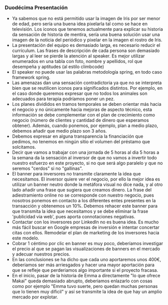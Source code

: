 ### Duodécima Presentación


* Ya sabemos que no está permitido usar la imagen de Iris por ser menor de edad, pero sería una buena idea pixelarla tal como se hace en televisión. Los iconos que tenemos actualmente para explicar su historia da sensación de historia de mentira, sería una buena solución usar una imagen de la noticia del periódico y pixelar en la imagen el rostro de Iris.
* La presentación del equipo es demasiado larga, es necesario reducir el currículum. Las frases de descripción de cada persona son demasiado largas y al leer se pierde la atención al speaker. Es mejor utilizar enumerados en una tabla con foto, nombre y apellidos, rol que desempeña y aptitudes (al estilo climbcode)
* El speaker no puede usar las palabras metodología spring, en todo caso framework spring.
* Las amenazas dan una sensación contradictoria ya que no se interpreta bien que se reutilicen iconos para significados distintos. Por ejemplo, en el caso donde queremos expresar que no todos los animales son adecuados para terapia podríamos poner un pez.
* Los planes divididos en tramos temporales se deben orientar más hacia el negocio y no únicamente hacia mejoras de aspecto técnico, esta información se debe complementar con el plan de crecimiento como negocio (número de clientes y cantidad de dinero que esperamos obtener). Además, cuando ponemos, por ejemplo, plan a medio plazo, debemos añadir que medio plazo son 3 años. 
* Debemos expresar en alguna transparencia la financiación que pedimos, no tenemos en ningún sitio el volumen del préstamo que solcitamos.
* Decir que vamos a trabajar con una jornada de 5 horas al dia 5 horas a la semana da la sensación al inversor de que no vamos a invertir todo nuestro esfuerzo en este proyecto, si no que será algo paralelo y que no seremos "cerdos" si no "gallinas".
* El banner para inversores no transmite claramente la idea que necesitamos. El inversor quiere ver el negocio, por ello la mejor idea es utilizar un banner neutro donde la metáfora visual no dice nada, y al otro lado añadir una frase que sugiera que creamos dinero. La frase del adiestramiento online no se corresponde con nuestro negocio, pues nosotros ponemos en contacto a los diferentes entes presentes en la transacción y obtenemos un 10%. Debemos rehacer este banner para que transmita la idea que necesitamos y se debe eliminar la frase 'publicidad via web', pues aporta connotaciones negativas.
* Contactar con los inversores por LinkedIn no es buena idea. Es mucho más fácil buscar en Google empresas de inversión e intentar concertar citas con ellos. Remodelar el plan de marketing de los inversores hacia este modelo.
* Cobrar 1 céntimo por clic en banner es muy poco, deberíamos investigar el precio al que se pagan las visualizaciones de banners en el mercado y adecuar nuestros precios.
* En las conclusiones se ha dicho que cada uno aportaremos unos 400€, deberiamos ser más arriesgados y hacer una mayor aportación para que se refleje que perderiamos algo importante si el proyecto fracasa.
* En el inicio, pasar de la historia de Emma a directamente "lo que ofrece Makai" queda demasiado abrupto, deberiamos enlazarlo con cosas como por ejemplo "Emma tuvo suerte, pero quedan muchas personas que lo tienen muy dificil" y así se transmite la idea de que hay un amplio mercado por explotar.





